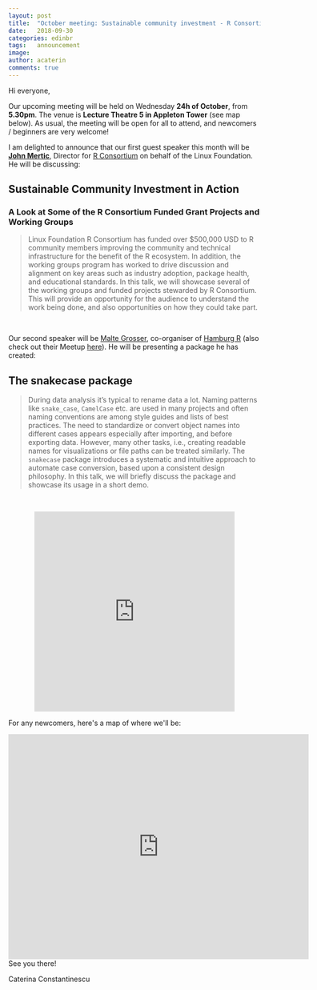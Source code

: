 ```yaml
---
layout: post
title:  "October meeting: Sustainable community investment - R Consortium funded grant projects and working groups"
date:   2018-09-30
categories: edinbr
tags:   announcement
image:
author: acaterin
comments: true
---
```





Hi everyone,
<br/>


Our upcoming meeting will be held on Wednesday **24h of October**, from **5.30pm**. The venue is **Lecture Theatre 5 in Appleton Tower** (see map below). As usual, the meeting will be open for all to attend, and newcomers / beginners are very welcome!

I am delighted to announce that our first guest speaker this month will be [**John Mertic**](https://www.linkedin.com/in/jmertic/), Director for [R Consortium](https://www.r-consortium.org/) on behalf of the Linux Foundation. He will be discussing:

## Sustainable Community Investment in Action
### A Look at Some of the R Consortium Funded Grant Projects and Working Groups

>Linux Foundation R Consortium has funded over $500,000 USD to R community members improving the community and technical infrastructure for the benefit of the R ecosystem. In addition, the working groups program has worked to drive discussion and alignment on key areas such as industry adoption, package health, and educational standards. In this talk, we will showcase several of the working groups and funded projects stewarded by R Consortium. This will provide an opportunity for the audience to understand the work being done, and also opportunities on how they could take part.

<br/>

Our second speaker will be [Malte Grosser](http://www.malte-grosser.com/), co-organiser of [Hamburg R](https://rusershamburg.github.io/) (also check out their Meetup [here](https://www.meetup.com/Hamburg-R-User-Group/)). He will be presenting a package he has created:

## The snakecase package
  
> During data analysis it’s typical to rename data a lot. Naming patterns like `snake_case`, `CamelCase` etc. are used in many projects and often naming conventions are among style guides and lists of best practices. The need to standardize or convert object names into different cases appears especially after importing, and before exporting data. However, many other tasks, i.e., creating readable names for visualizations or file paths can be treated similarly. The `snakecase` package introduces a systematic and intuitive approach to automate case conversion, based upon a consistent design philosophy. In this talk, we will briefly discuss the package and showcase its usage in a short demo.



<br/>
<p align="center"><iframe src="http://meetu.ps/3jmBJ3" width="400" height="400" frameborder="0"></iframe></p>

For any newcomers, here's a map of where we'll be:

<iframe src="https://www.google.com/maps/embed?pb=!1m18!1m12!1m3!1d2234.2881734012794!2d-3.1891977838427246!3d55.944377080605065!2m3!1f0!2f0!3f0!3m2!1i1024!2i768!4f13.1!3m3!1m2!1s0x4887c783851c5b41%3A0x3d222164a50901a6!2sAppleton+Tower%2C+11+Crichton+St%2C+Edinburgh+EH8+9LE!5e0!3m2!1sen!2suk!4v1538343730585" width="600" height="450" frameborder="0" style="border:0" allowfullscreen></iframe>

<br/>
See you there!

Caterina Constantinescu
